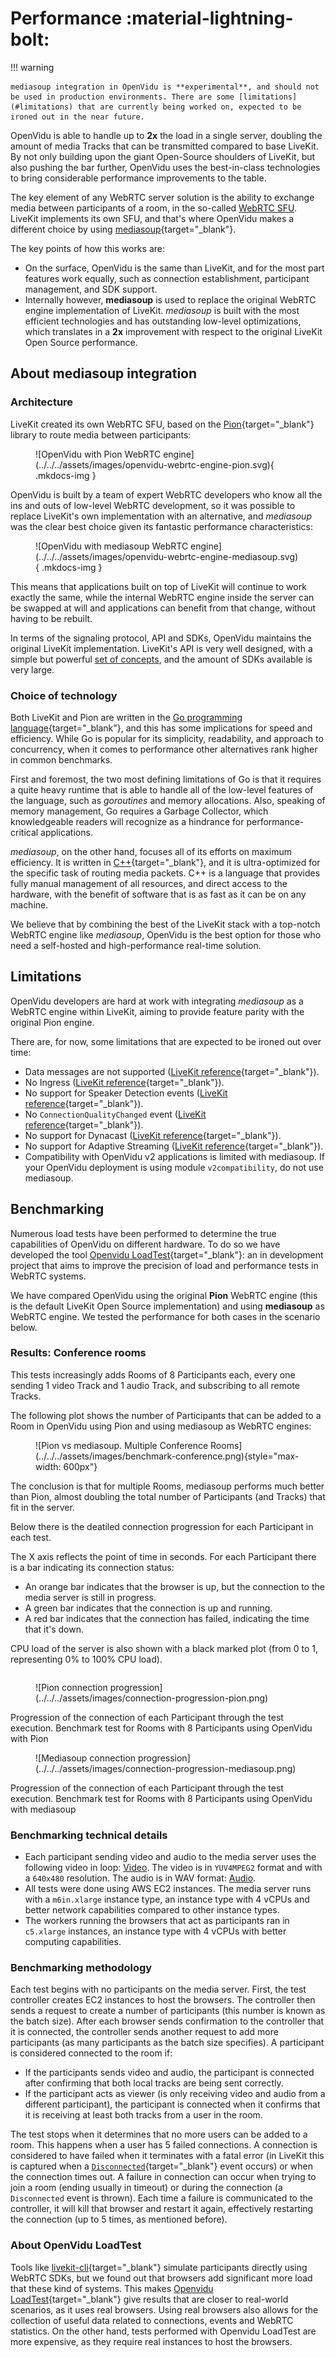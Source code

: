 # Performance :material-lightning-bolt:

!!! warning

    mediasoup integration in OpenVidu is **experimental**, and should not be used in production environments. There are some [limitations](#limitations) that are currently being worked on, expected to be ironed out in the near future.

OpenVidu is able to handle up to **2x** the load in a single server, doubling the amount of media Tracks that can be transmitted compared to base LiveKit. By not only building upon the giant Open-Source shoulders of LiveKit, but also pushing the bar further, OpenVidu uses the best-in-class technologies to bring considerable performance improvements to the table.

The key element of any WebRTC server solution is the ability to exchange media between participants of a room, in the so-called [WebRTC SFU](../../comparing-openvidu.md#openvidu-vs-sfus). LiveKit implements its own SFU, and that's where OpenVidu makes a different choice by using [mediasoup](https://mediasoup.org/){target="\_blank"}.

The key points of how this works are:

- On the surface, OpenVidu is the same than LiveKit, and for the most part features work equally, such as connection establishment, participant management, and SDK support.
- Internally however, **mediasoup** is used to replace the original WebRTC engine implementation of LiveKit. *mediasoup* is built with the most efficient technologies and has outstanding low-level optimizations, which translates in a **2x** improvement with respect to the original LiveKit Open Source performance.

## About mediasoup integration

### Architecture

LiveKit created its own WebRTC SFU, based on the [Pion](https://github.com/pion/webrtc){target="\_blank"} library to route media between participants:

<figure markdown>
  ![OpenVidu with Pion WebRTC engine](../../../assets/images/openvidu-webrtc-engine-pion.svg){ .mkdocs-img }
</figure>

OpenVidu is built by a team of expert WebRTC developers who know all the ins and outs of low-level WebRTC development, so it was possible to replace LiveKit's own implementation with an alternative, and *mediasoup* was the clear best choice given its fantastic performance characteristics:

<figure markdown>
  ![OpenVidu with mediasoup WebRTC engine](../../../assets/images/openvidu-webrtc-engine-mediasoup.svg){ .mkdocs-img }
</figure>

This means that applications built on top of LiveKit will continue to work exactly the same, while the internal WebRTC engine inside the server can be swapped at will and applications can benefit from that change, without having to be rebuilt.

In terms of the signaling protocol, API and SDKs, OpenVidu maintains the original LiveKit implementation. LiveKit's API is very well designed, with a simple but powerful [set of concepts](../../getting-started.md#basic-concepts), and the amount of SDKs available is very large.

### Choice of technology

Both LiveKit and Pion are written in the [Go programming language](https://go.dev/){target="\_blank"}, and this has some implications for speed and efficiency. While Go is popular for its simplicity, readability, and approach to concurrency, when it comes to performance other alternatives rank higher in common benchmarks.

First and foremost, the two most defining limitations of Go is that it requires a quite heavy runtime that is able to handle all of the low-level features of the language, such as *goroutines* and memory allocations. Also, speaking of memory management, Go requires a Garbage Collector, which knowledgeable readers will recognize as a hindrance for performance-critical applications.

*mediasoup*, on the other hand, focuses all of its efforts on maximum efficiency. It is written in [C++](https://isocpp.org/){target="\_blank"}, and it is ultra-optimized for the specific task of routing media packets. C++ is a language that provides fully manual management of all resources, and direct access to the hardware, with the benefit of software that is as fast as it can be on any machine.

We believe that by combining the best of the LiveKit stack with a top-notch WebRTC engine like *mediasoup*, OpenVidu is the best option for those who need a self-hosted and high-performance real-time solution.

## Limitations

OpenVidu developers are hard at work with integrating *mediasoup* as a WebRTC engine within LiveKit, aiming to provide feature parity with the original Pion engine.

There are, for now, some limitations that are expected to be ironed out over time:

- Data messages are not supported ([LiveKit reference](https://docs.livekit.io/realtime/client/data-messages/#Data-messages){target="\_blank"}).
- No Ingress ([LiveKit reference](https://docs.livekit.io/realtime/ingress/overview/){target="\_blank"}).
- No support for Speaker Detection events ([LiveKit reference](https://docs.livekit.io/realtime/client/receive/#Speaker-detection){target="\_blank"}).
- No `ConnectionQualityChanged` event ([LiveKit reference](https://docs.livekit.io/realtime/client/events/#Events){target="\_blank"}).
- No support for Dynacast ([LiveKit reference](https://docs.livekit.io/realtime/client/publish/#Dynamic-broadcasting){target="\_blank"}).
- No support for Adaptive Streaming ([LiveKit reference](https://docs.livekit.io/realtime/client/receive/#Adaptive-stream){target="\_blank"}).
- Compatibility with OpenVidu v2 applications is limited with mediasoup. If your OpenVidu deployment is using module `v2compatibility`, do not use mediasoup.

## Benchmarking

Numerous load tests have been performed to determine the true capabilities of OpenVidu on different hardware. To do so we have developed the tool [Openvidu LoadTest](https://github.com/OpenVidu/openvidu-loadtest){target="\_blank"}: an in development project that aims to improve the precision of load and performance tests in WebRTC systems.

We have compared OpenVidu using the original **Pion** WebRTC engine (this is the default LiveKit Open Source implementation) and using **mediasoup** as WebRTC engine. We tested the performance for both cases in the scenario below.

### Results: Conference rooms

This tests increasingly adds Rooms of 8 Participants each, every one sending 1 video Track and 1 audio Track, and subscribing to all remote Tracks.

The following plot shows the number of Participants that can be added to a Room in OpenVidu using Pion and using mediasoup as WebRTC engines:

<figure markdown>
  ![Pion vs mediasoup. Multiple Conference Rooms](../../../assets/images/benchmark-conference.png){style="max-width: 600px"}
</figure>

The conclusion is that for multiple Rooms, mediasoup performs much better than Pion, almost doubling the total number of Participants (and Tracks) that fit in the server.

Below there is the deatiled connection progression for each Participant in each test.

The X axis reflects the point of time in seconds. For each Participant there is a bar indicating its connection status:

- An orange bar indicates that the browser is up, but the connection to the media server is still in progress.
- A green bar indicates that the connection is up and running.
- A red bar indicates that the connection has failed, indicating the time that it's down.

CPU load of the server is also shown with a black marked plot (from 0 to 1, representing 0% to 100% CPU load).

<div style="display: flex; align-items: center; flex-flow: row wrap; justify-content: center;" markdown>
<div class="grid-50 tablet-grid-50" markdown>
<figure markdown>
![Pion connection progression](../../../assets/images/connection-progression-pion.png)
</figure>
<figcaption>Progression of the connection of each Participant through the test execution. Benchmark test for Rooms with 8 Participants using OpenVidu with Pion</figcaption>
</div>
<div class="grid-50 tablet-grid-50" markdown>
<figure markdown>
![Mediasoup connection progression](../../../assets/images/connection-progression-mediasoup.png)
</figure>
<figcaption>Progression of the connection of each Participant through the test execution. Benchmark test for Rooms with 8 Participants using OpenVidu with mediasoup</figcaption>
</div>
</div>

### Benchmarking technical details

- Each participant sending video and audio to the media server uses the following video in loop: [Video](https://openvidu-loadtest-mediafiles.s3.amazonaws.com/interview_480p_30fps.y4m). The video is in `YUV4MPEG2` format and with a `640x480` resolution. The audio is in WAV format: [Audio](https://openvidu-loadtest-mediafiles.s3.amazonaws.com/interview.wav).
- All tests were done using AWS EC2 instances. The media server runs with a `m6in.xlarge` instance type, an instance type with 4 vCPUs and better network capabilities compared to other instance types.
- The workers running the browsers that act as participants ran in `c5.xlarge` instances, an instance type with 4 vCPUs with better computing capabilities.

### Benchmarking methodology

Each test begins with no participants on the media server. First, the test controller creates EC2 instances to host the browsers. The controller then sends a request to create a number of participants (this number is known as the batch size). After each browser sends confirmation to the controller that it is connected, the controller sends another request to add more participants (as many participants as the batch size specifies). A participant is considered connected to the room if:

- If the participants sends video and audio, the participant is connected after confirming that both local tracks are being sent correctly.
- If the participant acts as viewer (is only receiving video and audio from a different participant), the participant is connected when it confirms that it is receiving at least both tracks from a user in the room.

The test stops when it determines that no more users can be added to a room. This happens when a user has 5 failed connections. A connection is considered to have failed when it terminates with a fatal error (in LiveKit this is captured when a [`Disconnected`](https://docs.livekit.io/realtime/client/events/#Events){target="\_blank"} event occurs) or when the connection times out. A failure in connection can occur when trying to join a room (ending usually in timeout) or during the connection (a `Disconnected` event is thrown). Each time a failure is communicated to the controller, it will kill that browser and restart it again, effectively restarting the connection (up to 5 times, as mentioned before).

### About OpenVidu LoadTest

Tools like [livekit-cli](https://github.com/livekit/livekit-cli){target="\_blank"} simulate participants directly using WebRTC SDKs, but we found out that browsers add significant more load that these kind of systems. This makes [Openvidu LoadTest](https://github.com/OpenVidu/openvidu-loadtest){target="\_blank"} give results that are closer to real-world scenarios, as it uses real browsers. Using real browsers also allows for the collection of useful data related to connections, events and WebRTC statistics. On the other hand, tests performed with Openvidu LoadTest are more expensive, as they require real instances to host the browsers.

